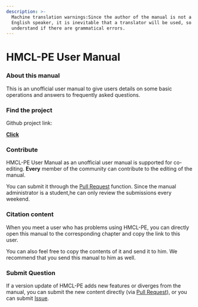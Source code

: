 ```yaml
---
description: >-
  Machine translation warnings:Since the author of the manual is not a native
  English speaker, it is inevitable that a translator will be used, so please
  understand if there are grammatical errors.
---
```


# HMCL-PE User Manual

### About this manual

This is an unofficial user manual to give users details on some basic operations and answers to frequently asked questions.

### Find **the** project

Github project link:

****[**Click**](https://github.com/panda-lsy/HMCL-PE-User-Manual)****

### Contribute

HMCL-PE User Manual as an unofficial user manual is supported for co-editing. **Every** member of the community can contribute to the editing of the manual.

You can submit it through the [Pull Request](https://github.com/panda-lsy/HMCL-PE-User-Manual/pulls) function. Since the manual administrator is a student,he can only review the submissions every weekend.

### Citation content

When you meet a user who has problems using HMCL-PE, you can directly open this manual to the corresponding chapter and copy the link to this user.

You can also feel free to copy the contents of it and send it to him. We recommend that you send this manual to him as well.

### Submit Question

If a version update of HMCL-PE adds new features or diverges from the manual, you can submit the new content directly (via [Pull Request](https://github.com/panda-lsy/HMCL-PE-User-Manual/pulls)), or you can submit [Issue](https://github.com/panda-lsy/HMCL-PE-User-Manual/issues).

